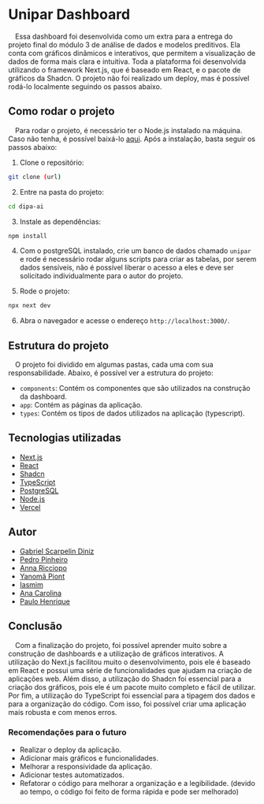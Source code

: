 # Unipar Dashboard
&emsp;Essa dashboard foi desenvolvida como um extra para a entrega do projeto final do módulo 3 de análise de dados e modelos preditivos. Ela conta com gráficos dinâmicos e interativos, que permitem a visualização de dados de forma mais clara e intuitiva. Toda a plataforma foi desenvolvida utilizando o framework Next.js, que é baseado em React, e o pacote de gráficos da Shadcn. O projeto não foi realizado um deploy, mas é possível rodá-lo localmente seguindo os passos abaixo.

## Como rodar o projeto
&emsp;Para rodar o projeto, é necessário ter o Node.js instalado na máquina. Caso não tenha, é possível baixá-lo [aqui](https://nodejs.org/en/). Após a instalação, basta seguir os passos abaixo:

1. Clone o repositório:
```bash
git clone (url)
```
2. Entre na pasta do projeto:
```bash
cd dipa-ai
```
3. Instale as dependências:
```bash
npm install
```
4. Com o postgreSQL instalado, crie um banco de dados chamado `unipar` e rode é necessário rodar alguns scripts para criar as tabelas, por serem dados sensíveis, não é possível liberar o acesso a eles e deve ser solicitado individualmente para o autor do projeto.

5. Rode o projeto:
```bash
npx next dev
```
6. Abra o navegador e acesse o endereço `http://localhost:3000/`.

## Estrutura do projeto
&emsp;O projeto foi dividido em algumas pastas, cada uma com sua responsabilidade. Abaixo, é possível ver a estrutura do projeto:

- `components`: Contém os componentes que são utilizados na construção da dashboard.
- `app`: Contém as páginas da aplicação.
- `types`: Contém os tipos de dados utilizados na aplicação (typescript).

## Tecnologias utilizadas
- [Next.js](https://nextjs.org/)
- [React](https://pt-br.reactjs.org/)
- [Shadcn](https://shadcn.github.io/react-shadcn/)
- [TypeScript](https://www.typescriptlang.org/)
- [PostgreSQL](https://www.postgresql.org/)
- [Node.js](https://nodejs.org/en/)
- [Vercel](https://vercel.com/)

## Autor
- [Gabriel Scarpelin Diniz]()
- [Pedro Pinheiro]()
- [Anna Ricciopo]()
- [Yanomã Piont]()
- [Iasmim]()
- [Ana Carolina]()
- [Paulo Henrique]()

## Conclusão
&emsp;Com a finalização do projeto, foi possível aprender muito sobre a construção de dashboards e a utilização de gráficos interativos. A utilização do Next.js facilitou muito o desenvolvimento, pois ele é baseado em React e possui uma série de funcionalidades que ajudam na criação de aplicações web. Além disso, a utilização do Shadcn foi essencial para a criação dos gráficos, pois ele é um pacote muito completo e fácil de utilizar. Por fim, a utilização do TypeScript foi essencial para a tipagem dos dados e para a organização do código. Com isso, foi possível criar uma aplicação mais robusta e com menos erros.

### Recomendações para o futuro
- Realizar o deploy da aplicação.
- Adicionar mais gráficos e funcionalidades.
- Melhorar a responsividade da aplicação.
- Adicionar testes automatizados.
- Refatorar o código para melhorar a organização e a legibilidade. (devido ao tempo, o código foi feito de forma rápida e pode ser melhorado)